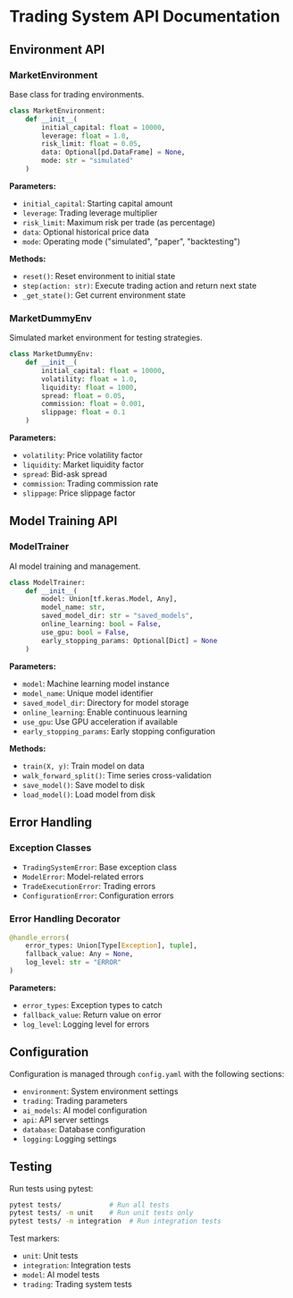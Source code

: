 # Trading System API Documentation

## Environment API

### MarketEnvironment

Base class for trading environments.

```python
class MarketEnvironment:
    def __init__(
        initial_capital: float = 10000,
        leverage: float = 1.0,
        risk_limit: float = 0.05,
        data: Optional[pd.DataFrame] = None,
        mode: str = "simulated"
    )
```

**Parameters:**
- `initial_capital`: Starting capital amount
- `leverage`: Trading leverage multiplier
- `risk_limit`: Maximum risk per trade (as percentage)
- `data`: Optional historical price data
- `mode`: Operating mode ("simulated", "paper", "backtesting")

**Methods:**
- `reset()`: Reset environment to initial state
- `step(action: str)`: Execute trading action and return next state
- `_get_state()`: Get current environment state

### MarketDummyEnv

Simulated market environment for testing strategies.

```python
class MarketDummyEnv:
    def __init__(
        initial_capital: float = 10000,
        volatility: float = 1.0,
        liquidity: float = 1000,
        spread: float = 0.05,
        commission: float = 0.001,
        slippage: float = 0.1
    )
```

**Parameters:**
- `volatility`: Price volatility factor
- `liquidity`: Market liquidity factor
- `spread`: Bid-ask spread
- `commission`: Trading commission rate
- `slippage`: Price slippage factor

## Model Training API

### ModelTrainer

AI model training and management.

```python
class ModelTrainer:
    def __init__(
        model: Union[tf.keras.Model, Any],
        model_name: str,
        saved_model_dir: str = "saved_models",
        online_learning: bool = False,
        use_gpu: bool = False,
        early_stopping_params: Optional[Dict] = None
    )
```

**Parameters:**
- `model`: Machine learning model instance
- `model_name`: Unique model identifier
- `saved_model_dir`: Directory for model storage
- `online_learning`: Enable continuous learning
- `use_gpu`: Use GPU acceleration if available
- `early_stopping_params`: Early stopping configuration

**Methods:**
- `train(X, y)`: Train model on data
- `walk_forward_split()`: Time series cross-validation
- `save_model()`: Save model to disk
- `load_model()`: Load model from disk

## Error Handling

### Exception Classes

- `TradingSystemError`: Base exception class
- `ModelError`: Model-related errors
- `TradeExecutionError`: Trading errors
- `ConfigurationError`: Configuration errors

### Error Handling Decorator

```python
@handle_errors(
    error_types: Union[Type[Exception], tuple],
    fallback_value: Any = None,
    log_level: str = "ERROR"
)
```

**Parameters:**
- `error_types`: Exception types to catch
- `fallback_value`: Return value on error
- `log_level`: Logging level for errors

## Configuration

Configuration is managed through `config.yaml` with the following sections:

- `environment`: System environment settings
- `trading`: Trading parameters
- `ai_models`: AI model configuration
- `api`: API server settings
- `database`: Database configuration
- `logging`: Logging settings

## Testing

Run tests using pytest:

```bash
pytest tests/            # Run all tests
pytest tests/ -m unit    # Run unit tests only
pytest tests/ -m integration  # Run integration tests
```

Test markers:
- `unit`: Unit tests
- `integration`: Integration tests
- `model`: AI model tests
- `trading`: Trading system tests